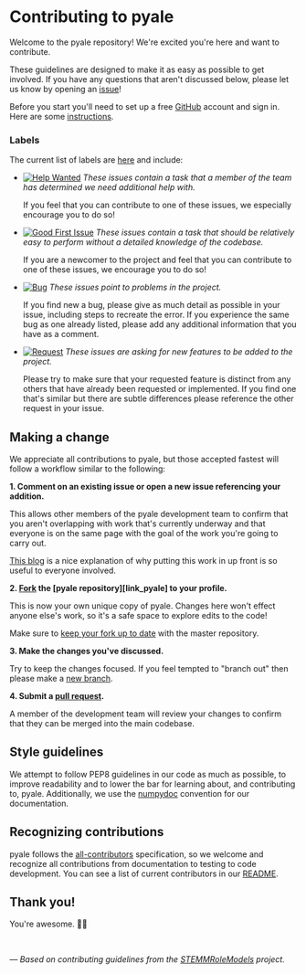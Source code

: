 # Contributing to pyale

Welcome to the pyale repository! We're excited you're here and want to contribute.  

These guidelines are designed to make it as easy as possible to get involved. If you have any questions that aren't discussed below, please let us know by opening an [issue][link_issues]!

Before you start you'll need to set up a free [GitHub][link_github] account and sign in. Here are some [instructions][link_signupinstructions].

### Labels

The current list of labels are [here][link_labels] and include:

* [![Help Wanted](https://img.shields.io/badge/-help%20wanted-159818.svg)][link_helpwanted] *These issues contain a task that a member of the team has determined we need additional help with.*

    If you feel that you can contribute to one of these issues, we especially encourage you to do so!

* [![Good First Issue](https://img.shields.io/badge/-good%20first%20issue-7057ff.svg)][link_goodfirstissue] *These issues contain a task that should be relatively easy to perform without a detailed knowledge of the codebase.*

    If you are a newcomer to the project and feel that you can contribute to one of these issues, we encourage you to do so!

* [![Bug](https://img.shields.io/badge/-bug-fc2929.svg)][link_bugs] *These issues point to problems in the project.*

    If you find new a bug, please give as much detail as possible in your issue, including steps to recreate the error.
    If you experience the same bug as one already listed, please add any additional information that you have as a comment.

* [![Request](https://img.shields.io/badge/-request-fbca04.svg)][link_requests] *These issues are asking for new features to be added to the project.*

    Please try to make sure that your requested feature is distinct from any others that have already been requested or implemented. If you find one that's similar but there are subtle differences please reference the other request in your issue.

## Making a change

We appreciate all contributions to pyale, but those accepted fastest will follow a workflow similar to the following:

**1. Comment on an existing issue or open a new issue referencing your addition.**

This allows other members of the pyale development team to confirm that you aren't overlapping with work that's currently underway and that everyone is on the same page with the goal of the work you're going to carry out.

[This blog][link_pushpullblog] is a nice explanation of why putting this work in up front is so useful to everyone involved.

**2. [Fork][link_fork] the [pyale repository][link_pyale] to your profile.**

This is now your own unique copy of pyale. Changes here won't effect anyone else's work, so it's a safe space to explore edits to the code!

Make sure to [keep your fork up to date][link_updateupstreamwiki] with the master repository.

**3. Make the changes you've discussed.**

Try to keep the changes focused. If you feel tempted to "branch out" then please make a [new branch][link_branches].

**4. Submit a [pull request][link_pullrequest].**

A member of the development team will review your changes to confirm that they can be merged into the main codebase.

## Style guidelines

We attempt to follow PEP8 guidelines in our code as much as possible, to improve readability and to lower the bar for learning about, and contributing to, pyale.
Additionally, we use the [numpydoc][link_numpydoc] convention for our documentation.

## Recognizing contributions

pyale follows the [all-contributors][link_allcontributors] specification, so we welcome and recognize all contributions from documentation to testing to code development.
You can see a list of current contributors in our [README][link_readme].

## Thank you!

You're awesome. :wave::smiley:

<br>

*&mdash; Based on contributing guidelines from the [STEMMRoleModels][link_stemmrolemodels] project.*

[link_github]: https://github.com/
[link_meica]: https://github.com/NBCLab/pyale
[link_signupinstructions]: https://help.github.com/articles/signing-up-for-a-new-github-account
[link_react]: https://github.com/blog/2119-add-reactions-to-pull-requests-issues-and-comments
[link_issues]: https://github.com/NBCLab/pyale/issues
[link_labels]: https://github.com/NBCLab/pyale/labels
[link_discussingissues]: https://help.github.com/articles/discussing-projects-in-issues-and-pull-requests

[link_bugs]: https://github.com/NBCLab/pyale/labels/bug
[link_helpwanted]: https://github.com/NBCLab/pyale/labels/help%20wanted
[link_goodfirstissue]: https://github.com/NBCLab/pyale/labels/good%20first%20issue
[link_requests]: https://github.com/NBCLab/pyale/labels/requests

[link_pullrequest]: https://help.github.com/articles/creating-a-pull-request/
[link_fork]: https://help.github.com/articles/fork-a-repo/
[link_pushpullblog]: https://www.igvita.com/2011/12/19/dont-push-your-pull-requests/
[link_branches]: https://help.github.com/articles/creating-and-deleting-branches-within-your-repository/
[link_updateupstreamwiki]: https://help.github.com/articles/syncing-a-fork/
[link_numpydoc]: https://github.com/numpy/numpy/blob/master/doc/HOWTO_DOCUMENT.rst.txt
[link_allcontributors]: https://github.com/kentcdodds/all-contributors#emoji-key
[link_stemmrolemodels]: https://github.com/KirstieJane/STEMMRoleModels
[link_readme]: https://github.com/NBCLab/pyale/blob/master/README.md
